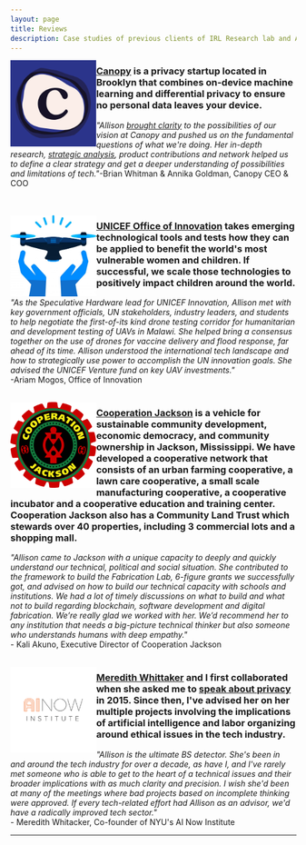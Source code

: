```yaml
---
layout: page
title: Reviews
description: Case studies of previous clients of IRL Research lab and Allison Burtch including startups like Canopy, UNICEF, drones, Cooperation Jackson.
---
```


<img src="/assets/canopy.png" alt="canopy" align="left" style="width:30%">

### **[Canopy](canopy.cr/)** is a privacy startup located in Brooklyn that combines on-device machine learning and differential privacy to ensure no personal data leaves your device. 

*"Allison [brought clarity](https://canopy.cr/post/why-is-big-tech-pivoting-on-privacy) to the possibilities of our vision at Canopy and pushed us on the fundamental questions of what we're doing. Her in-depth research, [strategic analysis](https://canopy.cr/post/how-we-think-about-strategy-at-canopy), product contributions and network helped us to define a clear strategy and get a deeper understanding of possibilities and limitations of tech."*-Brian Whitman & Annika Goldman, Canopy CEO & COO
<br>
<br>
<br>

<img src="/assets/drone.png" alt="cj" align="left" style="width:30%">

### **[UNICEF Office of Innovation](https://www.unicef.org/innovation/)** takes emerging technological tools and tests how they can be applied to benefit the world's most vulnerable women and children. If successful, we scale those technologies to positively impact children around the world.

*"As the Speculative Hardware lead for UNICEF Innovation, Allison met with key government officials, UN stakeholders, industry leaders, and students to help negotiate the first-of-its kind drone testing corridor for humanitarian and development testing of UAVs in Malawi. She helped bring a consensus together on the use of drones for vaccine delivery and flood response, far ahead of its time. Allison understood the international tech landscape and how to strategically use power to accomplish the UN innovation goals. She advised the UNICEF Venture fund on key UAV investments."* <br> -Ariam Mogos, Office of Innovation
<br>
<br>

<img src="/assets/CJ-Logo-web.png" alt="cj" align="left" style="width:30%">

### **[Cooperation Jackson](https://cooperationjackson.org/)** is a vehicle for sustainable community development, economic democracy, and community ownership in Jackson, Mississippi. We have developed a cooperative network that consists of an urban farming cooperative, a lawn care cooperative, a small scale manufacturing cooperative, a cooperative incubator and a cooperative education and training center. Cooperation Jackson also has a Community Land Trust which stewards over 40 properties, including 3 commercial lots and a shopping mall.

*"Allison came to Jackson with a unique capacity to deeply and quickly understand our technical, political and social situation. She contributed to the framework to build the Fabrication Lab, 6-figure grants we successfully got, and advised on how to build our technical capacity with schools and institutions. We had a lot of timely discussions on what to build and what not to build regarding blockchain, software development and digital fabrication. We’re really glad we worked with her. We’d recommend her to any institution that needs a big-picture technical thinker but also someone who understands humans with deep empathy."* <br>- Kali Akuno, Executive Director of Cooperation Jackson
<br>
<br>

<img src="/assets/ainow.png" alt="cj" align="left" style="width:30%">

### **[Meredith Whittaker](https://ainowinstitute.org/)** and I first collaborated when she asked me to [speak about privacy](https://pioneerworks.org/programs/art-design-and-the-future-of-privacy/) in 2015. Since then, I've advised her on her multiple projects involving the implications of artificial intelligence and labor organizing around ethical issues in the tech industry. 

*"Allison is the ultimate BS detector. She's been in and around the tech industry for over a decade, as have I, and I've rarely met someone who is able to get to the heart of a technical issues and their broader implications with as much clarity and precision. I wish she'd been at many of the meetings where bad projects based on incomplete thinking were approved. If every tech-related effort had Allison as an advisor, we'd have a radically improved tech sector."* <br>- Meredith Whitacker, Co-founder of NYU's AI Now Institute 
<br>



***